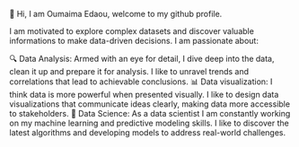 👋 Hi, I am Oumaima Edaou, welcome to my github profile. 

I am motivated to explore complex datasets and discover valuable informations to make data-driven decisions. I am passionate about:


🔍 Data Analysis: Armed with an eye for detail, I dive deep into the data, clean it up and prepare it for analysis. I like to unravel trends and correlations that lead to achievable conclusions.
📊 Data visualization: I think data is more powerful when presented visually. I like to design data visualizations that communicate ideas clearly, making data more accessible to stakeholders.
🤖 Data Science: As a data scientist I am constantly working on my machine learning and predictive modeling skills. I like to discover the latest algorithms and developing models to address real-world challenges.

<!---
oumaima1220/oumaima1220 is a ✨ special ✨ repository because its `README.md` (this file) appears on your GitHub profile.
You can click the Preview link to take a look at your changes.
--->
